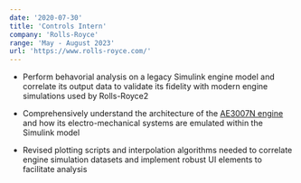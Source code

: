 ```yaml
---
date: '2020-07-30'
title: 'Controls Intern'
company: 'Rolls-Royce'
range: 'May - August 2023'
url: 'https://www.rolls-royce.com/'
---
```


- Perform behavorial analysis on a legacy Simulink engine model and correlate its output data to validate its fidelity with modern engine simulations used by Rolls-Royce2

- Comprehensively understand the architecture of the [AE3007N engine](https://www.rolls-royce.com/products-and-services/civil-aerospace/business-aviation/ae-3007.aspx#section-technology) and how its electro-mechanical systems are emulated within the Simulink model

- Revised plotting scripts and interpolation algorithms needed to correlate engine simulation datasets and implement robust UI elements to facilitate analysis
